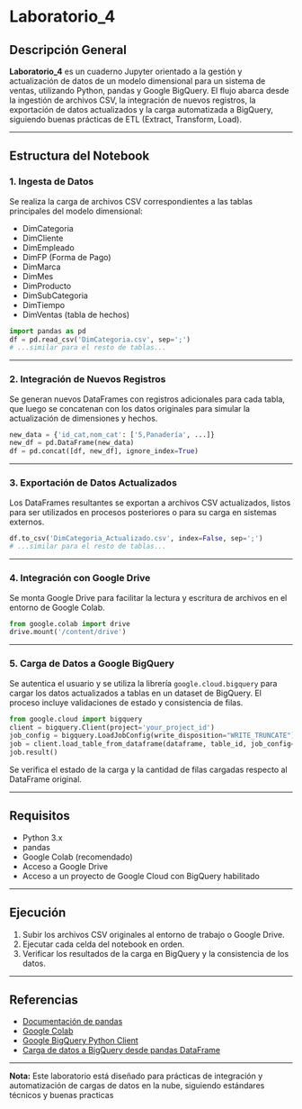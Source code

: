 # Laboratorio_4

## Descripción General

**Laboratorio_4** es un cuaderno Jupyter orientado a la gestión y actualización de datos de un modelo dimensional para un sistema de ventas, utilizando Python, pandas y Google BigQuery. El flujo abarca desde la ingestión de archivos CSV, la integración de nuevos registros, la exportación de datos actualizados y la carga automatizada a BigQuery, siguiendo buenas prácticas de ETL (Extract, Transform, Load).

---

## Estructura del Notebook

### 1. Ingesta de Datos

Se realiza la carga de archivos CSV correspondientes a las tablas principales del modelo dimensional:

- DimCategoria
- DimCliente
- DimEmpleado
- DimFP (Forma de Pago)
- DimMarca
- DimMes
- DimProducto
- DimSubCategoria
- DimTiempo
- DimVentas (tabla de hechos)

```python
import pandas as pd
df = pd.read_csv('DimCategoria.csv', sep=';')
# ...similar para el resto de tablas...
```

---

### 2. Integración de Nuevos Registros

Se generan nuevos DataFrames con registros adicionales para cada tabla, que luego se concatenan con los datos originales para simular la actualización de dimensiones y hechos.

```python
new_data = {'id_cat,nom_cat': ['5,Panadería', ...]}
new_df = pd.DataFrame(new_data)
df = pd.concat([df, new_df], ignore_index=True)
```

---

### 3. Exportación de Datos Actualizados

Los DataFrames resultantes se exportan a archivos CSV actualizados, listos para ser utilizados en procesos posteriores o para su carga en sistemas externos.

```python
df.to_csv('DimCategoria_Actualizado.csv', index=False, sep=';')
# ...similar para el resto de tablas...
```

---

### 4. Integración con Google Drive

Se monta Google Drive para facilitar la lectura y escritura de archivos en el entorno de Google Colab.

```python
from google.colab import drive
drive.mount('/content/drive')
```

---

### 5. Carga de Datos a Google BigQuery

Se autentica el usuario y se utiliza la librería `google.cloud.bigquery` para cargar los datos actualizados a tablas en un dataset de BigQuery. El proceso incluye validaciones de estado y consistencia de filas.

```python
from google.cloud import bigquery
client = bigquery.Client(project='your_project_id')
job_config = bigquery.LoadJobConfig(write_disposition="WRITE_TRUNCATE")
job = client.load_table_from_dataframe(dataframe, table_id, job_config=job_config)
job.result()
```

Se verifica el estado de la carga y la cantidad de filas cargadas respecto al DataFrame original.

---

## Requisitos

- Python 3.x
- pandas
- Google Colab (recomendado)
- Acceso a Google Drive
- Acceso a un proyecto de Google Cloud con BigQuery habilitado

---

## Ejecución

1. Subir los archivos CSV originales al entorno de trabajo o Google Drive.
2. Ejecutar cada celda del notebook en orden.
3. Verificar los resultados de la carga en BigQuery y la consistencia de los datos.

---

## Referencias

- [Documentación de pandas](https://pandas.pydata.org/docs/)
- [Google Colab](https://colab.research.google.com/)
- [Google BigQuery Python Client](https://cloud.google.com/python/docs/reference/bigquery/latest)
- [Carga de datos a BigQuery desde pandas DataFrame](https://cloud.google.com/bigquery/docs/loading-data-cloud-storage-pandas)

---

**Nota:** Este laboratorio está diseñado para prácticas de integración y automatización de cargas de datos en la nube, siguiendo estándares técnicos y buenas practicas
